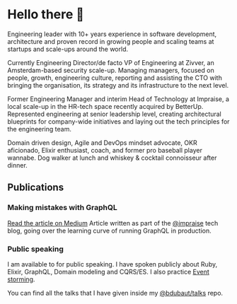 # Hello there 👋

Engineering leader with 10+ years experience in software development, architecture and proven record in growing people and scaling teams at startups and scale-ups around the world.

Currently Engineering Director/de facto VP of Engineering at Zivver, an Amsterdam-based security scale-up. Managing managers, focused on people, growth, engineering culture, reporting and assisting the CTO with bringing the organisation, its strategy and its infrastructure to the next level.

Former Engineering Manager and interim Head of Technology at Impraise, a local scale-up in the HR-tech space recently acquired by BetterUp. Represented engineering at senior leadership level, creating architectural blueprints for company-wide initiatives and laying out the tech principles for the engineering team.

Domain driven design, Agile and DevOps mindset advocate, OKR aficionado, Elixir enthusiast, coach, and former pro baseball player wannabe. Dog walker at lunch and whiskey & cocktail connoisseur after dinner.

## Publications
### Making mistakes with GraphQL
[Read the article on Medium](https://medium.com/impraise-design-engineering/making-mistakes-with-graphql-874b8ca62b9d)
Article written as part of the [@impraise](https://github.com/impraise) tech blog, going over the learning curve of running GraphQL in production.

### Public speaking
I am available to for public speaking. I have spoken publicly about Ruby, Elixir, GraphQL, Domain modeling and CQRS/ES. I also practice [Event storming](https://eventstorming.com).

You can find all the talks that I have given inside my [@bdubaut/talks](https://github.com/bdubaut/talks) repo.
